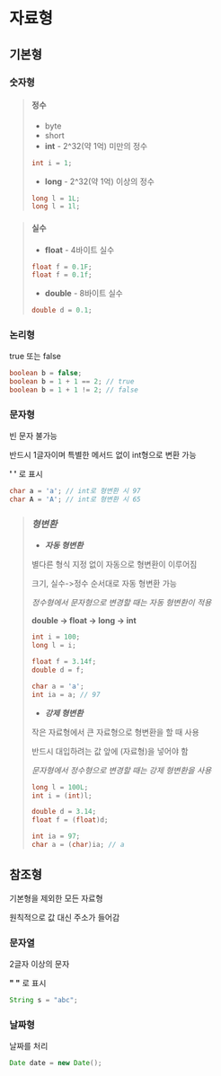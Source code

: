 # 자료형
## 기본형
### 숫자형
> #### 정수
> - byte
> - short
> - **int** - 2^32(약 1억) 미만의 정수
> ```java
> int i = 1;
> ```
> - **long** - 2^32(약 1억) 이상의 정수
> ```java
> long l = 1L;
> long l = 1l;
> ```

> #### 실수
> - **float** - 4바이트 실수
> ```java
> float f = 0.1F;
> float f = 0.1f;
> ```
> - **double** - 8바이트 실수
> ```java
> double d = 0.1;
> ```
### 논리형
true 또는 false
```java
boolean b = false;
boolean b = 1 + 1 == 2; // true
boolean b = 1 + 1 != 2; // false
```
### 문자형
빈 문자 불가능

반드시 1글자이며 특별한 메서드 없이 int형으로 변환 가능

**' '** 로 표시
```java
char a = 'a'; // int로 형변환 시 97
char A = 'A'; // int로 형변환 시 65
```
> ### *형변환*
> - ***자동 형변환***
> 
> 별다른 형식 지정 없이 자동으로 형변환이 이루어짐
> 
> 크기, 실수->정수 순서대로 자동 형변환 가능
>
> *정수형에서 문자형으로 변경할 때는 자동 형변환이 적용*
>
> **double -> float -> long -> int**
> ```java
> int i = 100;
> long l = i;
>
> float f = 3.14f;
> double d = f;
>
> char a = 'a';
> int ia = a; // 97
> ```
> - ***강제 형변환***
> 
> 작은 자료형에서 큰 자료형으로 형변환을 할 때 사용
>
> 반드시 대입하려는 값 앞에 (자료형)을 넣어야 함
>
> *문자형에서 정수형으로 변경할 때는 강제 형변환을 사용*
> ```java
> long l = 100L;
> int i = (int)l;
>
> double d = 3.14;
> float f = (float)d;
>
> int ia = 97;
> char a = (char)ia; // a
> ```
## 참조형
기본형을 제외한 모든 자료형

원칙적으로 값 대신 주소가 들어감
### 문자열
2글자 이상의 문자

**" "** 로 표시
```java
String s = "abc";
```
### 날짜형
날짜를 처리
```java
Date date = new Date();
```
